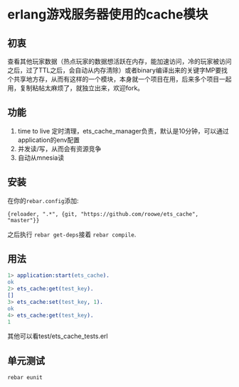erlang游戏服务器使用的cache模块
=====

初衷
--------
查看其他玩家数据（热点玩家的数据想活跃在内存，能加速访问，冷的玩家被访问之后，过了TTL之后，会自动从内存清除）或者binary编译出来的关键字MP要找个共享地方存，从而有这样的一个模块，本身就一个项目在用，后来多个项目一起用，复制粘帖太麻烦了，就独立出来，欢迎fork。

功能
--------
1. time to live 定时清理，ets_cache_manager负责，默认是10分钟，可以通过application的env配置
2. 并发读/写，从而会有资源竞争
3. 自动从mnesia读

安装
--------

在你的`rebar.config`添加:

    {reloader, ".*", {git, "https://github.com/roowe/ets_cache", "master"}}

之后执行 `rebar get-deps`接着 `rebar compile`.

用法
--------
```erlang
1> application:start(ets_cache).
ok
2> ets_cache:get(test_key).
[]
3> ets_cache:set(test_key, 1).
ok
4> ets_cache:get(test_key).
1
```

其他可以看test/ets_cache_tests.erl

单元测试
--------
`rebar eunit`
